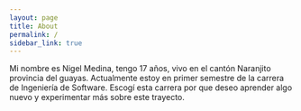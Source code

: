```yaml
---
layout: page
title: About
permalink: /
sidebar_link: true
---
```


Mi nombre es Nigel Medina, tengo 17 años, vivo en el cantón Naranjito provincia del guayas.
Actualmente estoy en primer semestre de la carrera de Ingeniería de Software. 
Escogí esta carrera por que deseo aprender algo nuevo y experimentar más sobre este trayecto. 